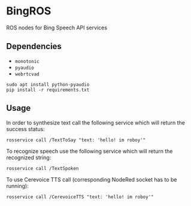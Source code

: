 # BingROS
ROS nodes for Bing Speech API services

## Dependencies
- `monotonic`
- `pyaudio`
- `webrtcvad`

```
sudo apt install python-pyaudio
pip install -r requirements.txt
```

## Usage
In order to synthesize text call the following service which will return the success status:
```
rosservice call /TextToSay "text: 'hello! im roboy'"
```

To recognize speech use the following service which will return the recognized string: 
```
rosservice call /TextSpoken 
```

To use Cerevoice TTS call (corresponding NodeRed socket has to be running):
```
rosservice call /CerevoiceTTS "text: 'hello! im roboy'"
```
